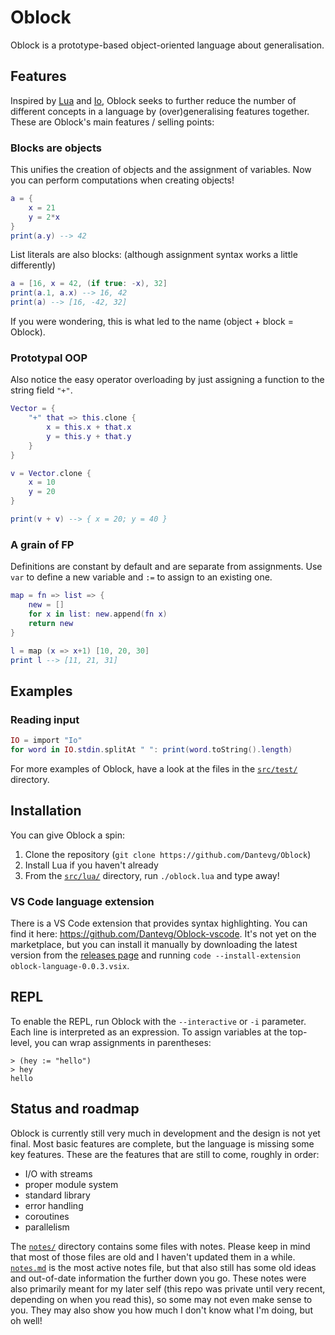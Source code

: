 # Oblock
Oblock is a prototype-based object-oriented language about generalisation.

## Features
Inspired by [Lua] and [Io], Oblock seeks to further reduce the number of
different concepts in a language by (over)generalising features together. These
are Oblock's main features / selling points:

### Blocks are objects
This unifies the creation of objects and the assignment of variables. Now you
can perform computations when creating objects!
```lua
a = {
    x = 21
    y = 2*x
}
print(a.y) --> 42
```
List literals are also blocks: (although assignment syntax works a little
differently)
```lua
a = [16, x = 42, (if true: -x), 32]
print(a.1, a.x) --> 16, 42
print(a) --> [16, -42, 32]
```
If you were wondering, this is what led to the name (object + block = Oblock).

### Prototypal OOP
Also notice the easy operator overloading by just assigning a function to the
string field `"+"`.
```lua
Vector = {
    "+" that => this.clone {
        x = this.x + that.x
        y = this.y + that.y
    }
}

v = Vector.clone {
    x = 10
    y = 20
}

print(v + v) --> { x = 20; y = 40 }
```

### A grain of FP
Definitions are constant by default and are separate from assignments. Use
`var` to define a new variable and `:=` to assign to an existing one.
```lua
map = fn => list => {
    new = []
    for x in list: new.append(fn x)
    return new
}

l = map (x => x+1) [10, 20, 30]
print l --> [11, 21, 31]
```

## Examples
### Reading input
```lua
IO = import "Io"
for word in IO.stdin.splitAt " ": print(word.toString().length)
```

For more examples of Oblock, have a look at the files in the
[`src/test/`](src/test/) directory.

## Installation
You can give Oblock a spin:
1. Clone the repository (`git clone https://github.com/Dantevg/Oblock`)
2. Install Lua if you haven't already
3. From the [`src/lua/`](src/lua/) directory, run `./oblock.lua` and type away!

### VS Code language extension
There is a VS Code extension that provides syntax highlighting. You can find it
here: https://github.com/Dantevg/Oblock-vscode. It's not yet on the marketplace,
but you can install it manually by downloading the latest version from the
[releases page](https://github.com/Dantevg/Oblock-vscode/releases) and running
`code --install-extension  oblock-language-0.0.3.vsix`.

## REPL
To enable the REPL, run Oblock with the `--interactive` or `-i` parameter. Each
line is interpreted as an expression. To assign variables at the top-level, you
can wrap assignments in parentheses:
```
> (hey := "hello")
> hey
hello
```

## Status and roadmap
Oblock is currently still very much in development and the design is not yet
final. Most basic features are complete, but the language is missing some key
features. These are the features that are still to come, roughly in order:
- I/O with streams
- proper module system
- standard library
- error handling
- coroutines
- parallelism

The [`notes/`](notes/) directory contains some files with notes. Please keep in
mind that most of those files are old and I haven't updated them in a while.
[`notes.md`](notes/notes.md) is the most active notes file, but that also still
has some old ideas and out-of-date information the further down you go.
These notes were also primarily meant for my later self (this repo was private
until very recent, depending on when you read this), so some may not even make
sense to you. They may also show you how much I don't know what I'm doing, but
oh well!

[Lua]: https://www.lua.org/
[Io]: https://iolanguage.org/
